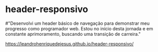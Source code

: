 # header-responsivo

#"Desenvolvi um header básico de navegação para demonstrar meu progresso como programador web. Estou no início desta jornada e em constante aprimoramento, buscando uma transição de carreira."

https://leandrohenriquedejesus.github.io/header-responsivo/
